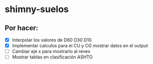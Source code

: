 # shimny-suelos
## Por hacer:
 - [x] Interpolar los valores de D60 D30 D10 
 - [x] Implementar calculos para el CU y CG mostrar datos en el output
 - [ ] Cambiar eje x para mostrarlo al reves
 - [ ] Mostrar tablas en clasificación ASHTO